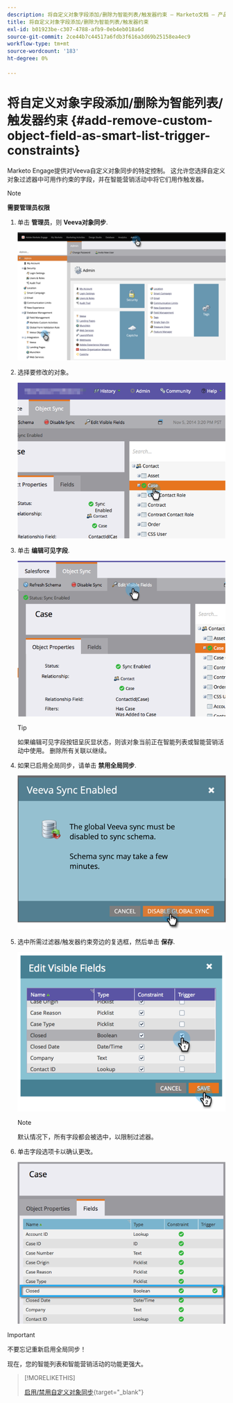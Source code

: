 ```yaml
---
description: 将自定义对象字段添加/删除为智能列表/触发器约束 — Marketo文档 — 产品文档
title: 将自定义对象字段添加/删除为智能列表/触发器约束
exl-id: b01923be-c307-4788-afb9-0eb4eb018a6d
source-git-commit: 2ce44b7c44517a6fdb3f616a3d69b25158ea4ec9
workflow-type: tm+mt
source-wordcount: '183'
ht-degree: 0%

---
```


# 将自定义对象字段添加/删除为智能列表/触发器约束 {#add-remove-custom-object-field-as-smart-list-trigger-constraints}

Marketo Engage提供对Veeva自定义对象同步的特定控制。 这允许您选择自定义对象过滤器中可用作约束的字段，并在智能营销活动中将它们用作触发器。

>[!NOTE]
>
>**需要管理员权限**

1. 单击 **管理员**，则 **Veeva对象同步**.

   ![](assets/add-remove-custom-object-field-as-smart-list-trigger-constraints-1.png)

1. 选择要修改的对象。

   ![](assets/add-remove-custom-object-field-as-smart-list-trigger-constraints-2.png)

1. 单击 **编辑可见字段**.

   ![](assets/add-remove-custom-object-field-as-smart-list-trigger-constraints-3.png)

   >[!TIP]
   >
   >如果编辑可见字段按钮呈灰显状态，则该对象当前正在智能列表或智能营销活动中使用。 删除所有关联以继续。

1. 如果已启用全局同步，请单击 **禁用全局同步**.

   ![](assets/add-remove-custom-object-field-as-smart-list-trigger-constraints-4.png)

1. 选中所需过滤器/触发器约束旁边的复选框，然后单击 **保存**.

   ![](assets/add-remove-custom-object-field-as-smart-list-trigger-constraints-5.png)

   >[!NOTE]
   >
   >默认情况下，所有字段都会被选中，以限制过滤器。

1. 单击字段选项卡以确认更改。

   ![](assets/add-remove-custom-object-field-as-smart-list-trigger-constraints-6.png)

>[!IMPORTANT]
>
>不要忘记重新启用全局同步！

现在，您的智能列表和智能营销活动的功能更强大。

>[!MORELIKETHIS]
>
>[启用/禁用自定义对象同步](/help/marketo/product-docs/crm-sync/veeva-crm-sync/sync-details/enable-disable-custom-object-sync.md){target=&quot;_blank&quot;}
